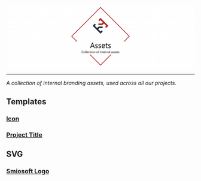 ![Assets](./docs/.assets/project-title.png)

---

_A collection of internal branding assets, used across all our projects._

## Templates

### [Icon](./src/icon)

### [Project Title](./src/project-title)

## SVG

### [Smiosoft Logo](./src/smiosoft-logo)
